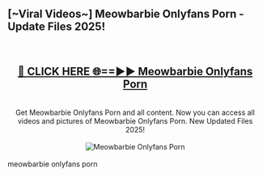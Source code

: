 <h2>[~Viral Videos~] Meowbarbie Onlyfans Porn - Update Files 2025!</h2>
<br>
<div align="center">
<h2><a href="https://betterlinks.top/A2PfLJ" rel="nofollow">🔴 CLICK HERE 🌐==►► Meowbarbie Onlyfans Porn</a></h2>
<br>
Get Meowbarbie Onlyfans Porn and all content. Now you can access all videos and pictures of Meowbarbie Onlyfans Porn. New Updated Files 2025!
<br>
<br>
<a href="https://betterlinks.top/A2PfLJ" rel="nofollow" data-target="animated-image.originalLink"><img src="https://i.ibb.co.com/WyWwxjT/player-gif2.gif" alt="Meowbarbie Onlyfans Porn" style="max-width: 100%; display: inline-block;" data-target="animated-image.originalImage"></a>
</div>
<br>
meowbarbie onlyfans porn
